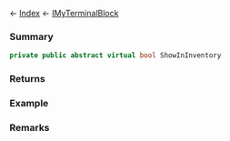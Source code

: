 ← [Index](Api-Index) ← [IMyTerminalBlock](Sandbox.ModAPI.Ingame.IMyTerminalBlock)

### Summary

```csharp
private public abstract virtual bool ShowInInventory
```

### Returns

### Example

### Remarks

